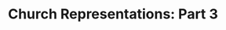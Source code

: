 ---
title: ! 'Church Representations: Part 3'
url: http://jozefg.bitbucket.org/posts/2014-03-10-revenge-of-churchrep.html
authors:
- Danny Gratzer
type: article
tags:
- Church encoding
- encoding
doHaskell-type: blog post
dohaskell-year: 2014
---